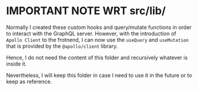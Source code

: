# IMPORTANT NOTE WRT src/lib/

Normally I created these custom hooks and query/mutate functions in order to interact with the GraphQL server.
However, with the introduction of `Apollo Client` to the frotnend, I can now use the `useQuery` and `useMutation` that is provided by the `@apollo/client` library.

Hence, I do not need the content of this folder and recursively whatever is inside it.

Nevertheless, I will keep this folder in case I need to use it in the future or to keep as reference.
